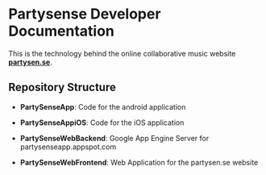 # Partysense Developer Documentation

This is the technology behind the online collaborative music
website **[partysen.se][1]**.

## Repository Structure

- **PartySenseApp**: Code for the android application
- **PartySenseAppiOS**: Code for the iOS application
- **PartySenseWebBackend**: Google App Engine Server for partysenseapp.appspot.com
- **PartySenseWebFrontend**: Web Application for the partysen.se website

  [1]: http://partysen.se